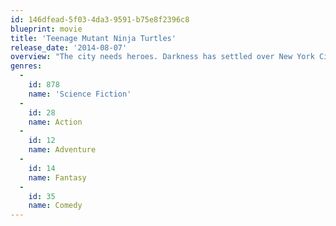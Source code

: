```yaml
---
id: 146dfead-5f03-4da3-9591-b75e8f2396c8
blueprint: movie
title: 'Teenage Mutant Ninja Turtles'
release_date: '2014-08-07'
overview: "The city needs heroes. Darkness has settled over New York City as Shredder and his evil Foot Clan have an iron grip on everything from the police to the politicians. The future is grim until four unlikely outcast brothers rise from the sewers and discover their destiny as Teenage Mutant Ninja Turtles. The Turtles must work with fearless reporter April and her wise-cracking cameraman Vern Fenwick to save the city and unravel Shredder's diabolical plan."
genres:
  -
    id: 878
    name: 'Science Fiction'
  -
    id: 28
    name: Action
  -
    id: 12
    name: Adventure
  -
    id: 14
    name: Fantasy
  -
    id: 35
    name: Comedy
---
```

